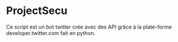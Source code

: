 # ProjectSecu
Ce script est un bot twitter crée avec des API grâce à la plate-forme developer.twitter.com fait en python.
